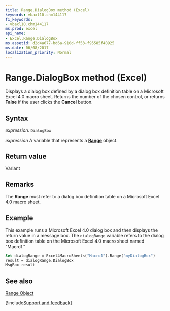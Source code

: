 ```yaml
---
title: Range.DialogBox method (Excel)
keywords: vbaxl10.chm144117
f1_keywords:
- vbaxl10.chm144117
ms.prod: excel
api_name:
- Excel.Range.DialogBox
ms.assetid: d2d4a677-bd6a-910d-ff53-f95585f40925
ms.date: 06/08/2017
localization_priority: Normal
---
```



# Range.DialogBox method (Excel)

Displays a dialog box defined by a dialog box definition table on a Microsoft Excel 4.0 macro sheet. Returns the number of the chosen control, or returns  **False** if the user clicks the **Cancel** button.


## Syntax

_expression_. `DialogBox`

_expression_ A variable that represents a **[Range](excel.range(object).md)** object.


## Return value

Variant


## Remarks

 The **Range** must refer to a dialog box definition table on a Microsoft Excel 4.0 macro sheet.


## Example

This example runs a Microsoft Excel 4.0 dialog box and then displays the return value in a message box. The  `dialogRange` variable refers to the dialog box definition table on the Microsoft Excel 4.0 macro sheet named "Macro1."


```vb
Set dialogRange = Excel4MacroSheets("Macro1").Range("myDialogBox") 
result = dialogRange.DialogBox 
MsgBox result
```


## See also


[Range Object](Excel.Range(object).md)

[!include[Support and feedback](~/includes/feedback-boilerplate.md)]